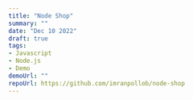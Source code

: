```yaml
---
title: "Node Shop"
summary: ""
date: "Dec 10 2022"
draft: true
tags:
- Javascript
- Node.js
- Demo
demoUrl: ""
repoUrl: https://github.com/imranpollob/node-shop
---
```

